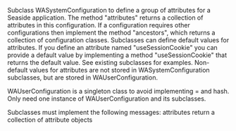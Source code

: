 Subclass WASystemConfiguration to define a group of attributes for a Seaside application. The method "attributes" returns a collection of attributes in this configuration. If a configuration requires other configurations then implement the method "ancestors", which returns a collection of configuration classes. Subclasses can define default values for attributes. If you define an attribute named "useSessionCookie" you can provide a default value by implementing a method "useSessionCookie" that returns the default value. See existing subclasses for examples. Non-default values for attributes are not stored in WASystemConfiguration subclasses, but are stored in WAUserConfiguration.

WAUserConfiguration is a singleton class to avoid implementing = and hash. Only need one instance of WAUserConfiguration and its subclasses.

Subclasses must implement the following messages:
	attributes
		return a collection of attribute objects